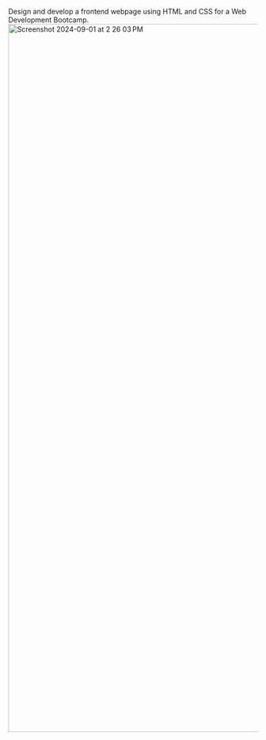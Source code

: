 Design and develop a frontend webpage using HTML and CSS for a Web Development Bootcamp.
<img width="1430" alt="Screenshot 2024-09-01 at 2 26 03 PM" src="https://github.com/user-attachments/assets/5e2ada87-ab90-472e-8e3a-659b9b57b762">
